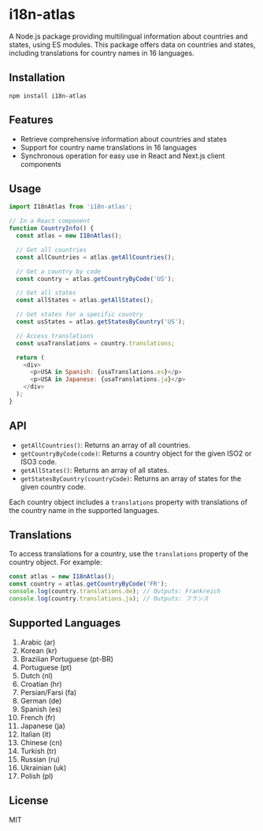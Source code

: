 # i18n-atlas

A Node.js package providing multilingual information about countries and states, using ES modules. This package offers data on countries and states, including translations for country names in 16 languages.

## Installation

```
npm install i18n-atlas
```

## Features

- Retrieve comprehensive information about countries and states
- Support for country name translations in 16 languages
- Synchronous operation for easy use in React and Next.js client components

## Usage

```javascript
import I18nAtlas from 'i18n-atlas';

// In a React component
function CountryInfo() {
  const atlas = new I18nAtlas();

  // Get all countries
  const allCountries = atlas.getAllCountries();

  // Get a country by code
  const country = atlas.getCountryByCode('US');

  // Get all states
  const allStates = atlas.getAllStates();

  // Get states for a specific country
  const usStates = atlas.getStatesByCountry('US');

  // Access translations
  const usaTranslations = country.translations;

  return (
    <div>
      <p>USA in Spanish: {usaTranslations.es}</p>
      <p>USA in Japanese: {usaTranslations.ja}</p>
    </div>
  );
}
```

## API

- `getAllCountries()`: Returns an array of all countries.
- `getCountryByCode(code)`: Returns a country object for the given ISO2 or ISO3 code.
- `getAllStates()`: Returns an array of all states.
- `getStatesByCountry(countryCode)`: Returns an array of states for the given country code.

Each country object includes a `translations` property with translations of the country name in the supported languages.

## Translations

To access translations for a country, use the `translations` property of the country object. For example:

```javascript
const atlas = new I18nAtlas();
const country = atlas.getCountryByCode('FR');
console.log(country.translations.de); // Outputs: Frankreich
console.log(country.translations.ja); // Outputs: フランス
```

## Supported Languages

1. Arabic (ar)
2. Korean (kr)
3. Brazilian Portuguese (pt-BR)
4. Portuguese (pt)
5. Dutch (nl)
6. Croatian (hr)
7. Persian/Farsi (fa)
8. German (de)
9. Spanish (es)
10. French (fr)
11. Japanese (ja)
12. Italian (it)
13. Chinese (cn)
14. Turkish (tr)
15. Russian (ru)
16. Ukrainian (uk)
17. Polish (pl)

## License

MIT
